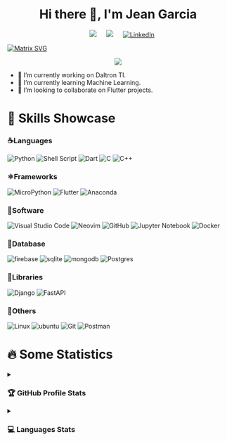 <h1 align="center">Hi there 👋, I'm Jean Garcia</h1>

<p align="center">  
  &emsp; 
  <img src="https://img.shields.io/github/stars/JeanGC970520"/>
  &emsp; 
  <img src="https://img.shields.io/github/followers/JeanGC970520"/>
  &emsp; 
  <a href="www.linkedin.com/in/jean-gc" target="blank">
    <img src="https://img.shields.io/badge/Linkedin-%25?style=flat&logo=linkedin&labelColor=blue&color=white" alt="LinkedIn"/>
  </a>
</p>


<!--
![GitHub stars](https://img.shields.io/github/stars/JeanGC970520)
&emsp;
![GitHub followers](https://img.shields.io/github/followers/JeanGC970520)
&emsp;
[![Static Badge](https://img.shields.io/badge/Linkedin-%25?style=flat&logo=linkedin&labelColor=blue&color=white)](www.linkedin.com/in/jean-pool-garcía-contreras-851145203)
-->

[![Matrix SVG](https://raw.githubusercontent.com/rodrigograca31/rodrigograca31/master/matrix.svg)](https://www.youtube.com/watch?v=SDkAGkd4NLc) 


<p align="center">

  <!-- <img src="https://komarev.com/ghpvc/?username=JeanGC970520&label=Profile%20views&color=0047AB&style=plastic?" alt="JeanGC970520" height=22px, width=150px/> -->
  <img src="https://profile-counter.glitch.me/JeanGC970520/count.svg">

</p>


- 🔭 I’m currently working on Daltron TI.
- 🌱 I’m currently learning Machine Learning.
- 👯 I’m looking to collaborate on Flutter projects.

<h1 align="left">🧠 Skills Showcase</h1>

### ☕️Languages

![Python](https://img.shields.io/badge/Python-%253776AB.svg?style=for-the-badge&logo=python&logoColor=white&color=blue)
![Shell Script](https://img.shields.io/badge/Shell%20script-%254EAA25.svg?style=for-the-badge&logo=gnubash&logoColor=%23585e5d&color=%23daf7f0)
![Dart](https://img.shields.io/badge/dart-%230175C2.svg?style=for-the-badge&logo=dart&logoColor=white)
![C](https://img.shields.io/badge/c-%2300599C.svg?style=for-the-badge&logo=c&logoColor=white)
![C++](https://img.shields.io/badge/c++-%2300599C.svg?style=for-the-badge&logo=c%2B%2B&logoColor=white)

### ⚛️Frameworks
![MicroPython](https://img.shields.io/badge/Micropython-%252B2728.svg?style=for-the-badge&logo=micropython&logoColor=%232B2728&color=blue)
![Flutter](https://img.shields.io/badge/Flutter-%2302569B.svg?style=for-the-badge&logo=Flutter&logoColor=white)
![Anaconda](https://img.shields.io/badge/Anaconda-%2344A833.svg?style=for-the-badge&logo=anaconda&logoColor=white)

### 📝Software

![Visual Studio Code](https://img.shields.io/badge/Visual%20Studio%20Code-0078d7.svg?style=for-the-badge&logo=visual-studio-code&logoColor=white)
![Neovim](https://img.shields.io/badge/NeoVim-%2357A143.svg?&style=for-the-badge&logo=neovim&logoColor=white)
![GitHub](https://img.shields.io/badge/github-%23121011.svg?style=for-the-badge&logo=github&logoColor=white)
![Jupyter Notebook](https://img.shields.io/badge/jupyter-%23FA0F00.svg?style=for-the-badge&logo=jupyter&logoColor=white)
![Docker](https://img.shields.io/badge/docker-%230db7ed.svg?style=for-the-badge&logo=docker&logoColor=white)

### 🐬Database

![firebase](https://img.shields.io/badge/firebase-FFCA28.svg?style=for-the-badge&logo=firebase&logoColor=white)
![sqlite](https://img.shields.io/badge/sqlite-003B57.svg?style=for-the-badge&logo=sqlite&logoColor=white)
![mongodb](https://img.shields.io/badge/mongodb-47A248.svg?style=for-the-badge&logo=mongodb&logoColor=white)
![Postgres](https://img.shields.io/badge/postgres-%23316192.svg?style=for-the-badge&logo=postgresql&logoColor=white)

### 📘Libraries

![Django](https://img.shields.io/badge/django-%23092E20.svg?style=for-the-badge&logo=django&logoColor=white)
![FastAPI](https://img.shields.io/badge/FastAPI-005571?style=for-the-badge&logo=fastapi)

### 🐙Others

![Linux](https://img.shields.io/badge/Linux-FCC624?style=for-the-badge&logo=linux&logoColor=black)
![ubuntu](https://img.shields.io/badge/ubuntu-E95420.svg?style=for-the-badge&logo=ubuntu&logoColor=white)
![Git](https://img.shields.io/badge/git-%23F05033.svg?style=for-the-badge&logo=git&logoColor=white)
![Postman](https://img.shields.io/badge/Postman-FF6C37?style=for-the-badge&logo=postman&logoColor=white)


<h1 align="left">🔥 Some Statistics</h1>

<details><summary><h3> 🏆 GitHub Profile Stats</h3></summary>

  <p align="center">
    <img src="https://github-readme-stats.vercel.app/api?username=JeanGC970520&show_icons=true&theme=transparent" alt="JeanGC970520"/>
  </p>
  
</details>

<details><summary><h3> 💻 Languages Stats</h3></summary>
  
  ----	

  <p align="center">
    <img src="https://github-readme-stats.vercel.app/api/top-langs/?username=JeanGC970520" alt="JeanGC970520" />
    <br/>
    <b>Note:</b> Top languages is only a metric of the languages my public code consists of and doesn't reflect experience or skill level.
  </p>

</details>


